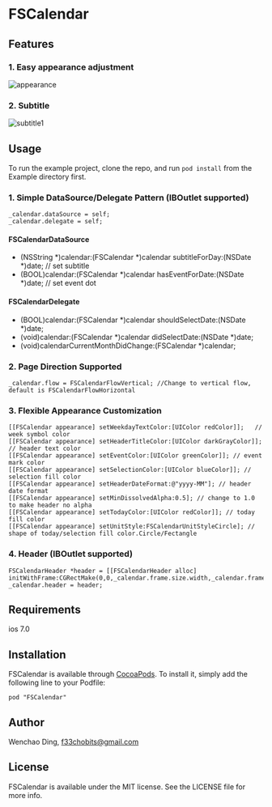 # FSCalendar

## Features
### 1. Easy appearance adjustment
![appearance](https://cloud.githubusercontent.com/assets/5186464/6208969/20ee842a-b5fb-11e4-8875-132d42893b9e.png)

### 2. Subtitle
![subtitle1](https://cloud.githubusercontent.com/assets/5186464/6209081/54d8a4cc-b5fc-11e4-981e-d4bb21a45628.png)

## Usage

To run the example project, clone the repo, and run `pod install` from the Example directory first.

### 1. Simple DataSource/Delegate Pattern (IBOutlet supported)
    _calendar.dataSource = self; 
    _calendar.delegate = self;
    
#### FSCalendarDataSource
- (NSString *)calendar:(FSCalendar *)calendar subtitleForDay:(NSDate *)date; // set subtitle
- (BOOL)calendar:(FSCalendar *)calendar hasEventForDate:(NSDate *)date; // set event dot

#### FSCalendarDelegate
- (BOOL)calendar:(FSCalendar *)calendar shouldSelectDate:(NSDate *)date;
- (void)calendar:(FSCalendar *)calendar didSelectDate:(NSDate *)date;
- (void)calendarCurrentMonthDidChange:(FSCalendar *)calendar;
    
### 2. Page Direction Supported
    _calendar.flow = FSCalendarFlowVertical; //Change to vertical flow, default is FSCalendarFlowHorizontal
    
### 3. Flexible Appearance Customization
    [[FSCalendar appearance] setWeekdayTextColor:[UIColor redColor]];   // week symbol color
    [[FSCalendar appearance] setHeaderTitleColor:[UIColor darkGrayColor]]; // header text color
    [[FSCalendar appearance] setEventColor:[UIColor greenColor]]; // event mark color
    [[FSCalendar appearance] setSelectionColor:[UIColor blueColor]]; // selection fill color
    [[FSCalendar appearance] setHeaderDateFormat:@"yyyy-MM"]; // header date format
    [[FSCalendar appearance] setMinDissolvedAlpha:0.5]; // change to 1.0 to make header no alpha
    [[FSCalendar appearance] setTodayColor:[UIColor redColor]]; // today fill color
    [[FSCalendar appearance] setUnitStyle:FSCalendarUnitStyleCircle]; // shape of today/selection fill color.Circle/Fectangle
    
### 4. Header (IBOutlet supported)
    FSCalendarHeader *header = [[FSCalendarHeader alloc]    initWithFrame:CGRectMake(0,0,_calendar.frame.size.width,_calendar.frame.size.height)];
    _calendar.header = header;

## Requirements
ios 7.0

## Installation

FSCalendar is available through [CocoaPods](http://cocoapods.org). To install
it, simply add the following line to your Podfile:

    pod "FSCalendar"

## Author

Wenchao Ding, f33chobits@gmail.com

## License

FSCalendar is available under the MIT license. See the LICENSE file for more info.

